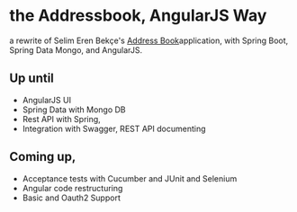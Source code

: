 # the Addressbook, AngularJS Way

a rewrite of Selim Eren Bekçe's [Address Book][1]application, with Spring Boot, Spring Data Mongo, and AngularJS.

## Up until
- AngularJS UI
- Spring Data with Mongo DB
- Rest API with Spring, 
- Integration with Swagger, REST API documenting

## Coming up,
- Acceptance tests with Cucumber and JUnit and Selenium
- Angular code restructuring 
- Basic and Oauth2 Support

[1]:	https://github.com/sebgymn/addressbook-html